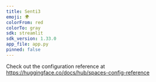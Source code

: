 ```yaml
---
title: Senti3
emoji: 🌍
colorFrom: red
colorTo: gray
sdk: streamlit
sdk_version: 1.33.0
app_file: app.py
pinned: false
---
```


Check out the configuration reference at https://huggingface.co/docs/hub/spaces-config-reference

